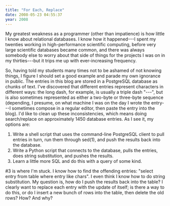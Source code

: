 ```yaml
---
title: "For Each, Replace"
date: 2008-05-23 04:55:37
year: 2008
---
```

My greatest weakness as a programmer (other than impatience) is how little I know about relational databases. I know how it happened---I spent my twenties working in high-performance scientific computing, before very large scientific databases became common, and there was always somebody else to worry about that side of things for the projects I was on in my thirties---but it trips me up with ever-increasing frequency.

So, having told my students many times not to be ashamed of not knowing things, I figure I should set a good example and parade my own ignorance in public. The entries in this blog are stored in a PostgreSQL database as chunks of text. I've discovered that different entries represent characters in different ways: the long dash, for example, is usually a triple dash "---", but is also sometimes represented as either a two-byte or three-byte sequence (depending, I presume, on what machine I was on the day I wrote the entry---I sometimes compose in a regular editor, then paste the entry into the blog). I'd like to clean up these inconsistencies, which means doing search/replace on approximately 1450 database entries. As I see it, my options are:
<ol>
	<li>Write a shell script that uses the command-line PostgreSQL client to pull entries in turn, run them through sed(1), and push the results back into the database.</li>
	<li>Write a Python script that connects to the database, pulls the entries, does string substitution, and pushes the results.</li>
	<li>Learn a little more SQL and do this with a query of some kind.</li>
</ol>
#3 is where I'm stuck. I know how to find the offending entries: "select entry from table where  entry like chars". I even think I know how to do string substitution. My question is, how do I push the results back into the table? I clearly want to replace each entry with the update of itself; is there a way to do this, or do I insert a new bunch of rows into the table, then delete the old rows? How? And why?
